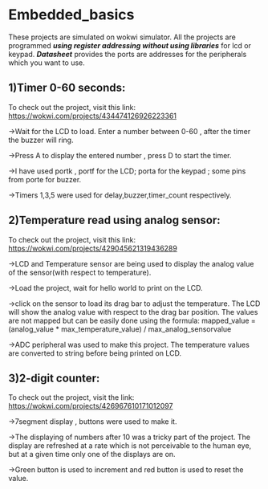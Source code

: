 # Embedded_basics
These projects are simulated on wokwi simulator. All the projects are programmed _**using register addressing without using libraries**_ for lcd or keypad.
_**Datasheet**_ provides the ports are addresses for the peripherals which you want to use.


1)Timer 0-60 seconds:
---------------------
To check out the project, visit this link: https://wokwi.com/projects/434474126926223361

->Wait for the LCD to load. Enter a number between 0-60 , after the timer the buzzer will ring.

->Press A to display the entered number , press D to start the timer.

->I have used portk , portf for the LCD; porta for the keypad ; some pins from porte for buzzer.

->Timers 1,3,5 were used for delay,buzzer,timer_count respectively.


2)Temperature read using analog sensor: 
---------------------------------------
To check out the project, visit this link: https://wokwi.com/projects/429045621319436289

->LCD and Temperature sensor are being used to display the analog value of the sensor(with respect to temperature).

->Load the project, wait for hello world to print on the LCD. 

->click on the sensor to load its drag bar to adjust the temperature. The LCD will show the analog value with respect to the drag bar position.
The values are not mapped but can be easily done using the formula: mapped_value = (analog_value * max_temperature_value) / max_analog_sensorvalue

->ADC peripheral was used to make this project. The temperature values are converted to string before being printed on LCD.

3)2-digit counter:
------------------
To check out the project, visit the link: https://wokwi.com/projects/426967610171012097

->7segment display , buttons were used to make it.

->The displaying of numbers after 10 was a tricky part of the project. The display are refreshed at a rate which is not perceivable to the human eye, but 
at a given time only one of the displays are on.

->Green button is used to increment and red button is used to reset the value.


